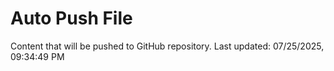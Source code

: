 # Auto Push File

Content that will be pushed to GitHub repository.
Last updated: 07/25/2025, 09:34:49 PM